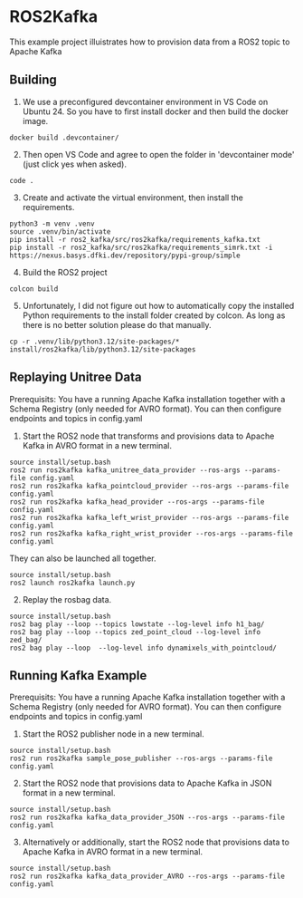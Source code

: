 # ROS2Kafka 
This example project illuistrates how to provision data from a ROS2 topic to Apache Kafka

## Building

1. We use a preconfigured devcontainer environment in VS Code on Ubuntu 24. So you have to first install docker and then build the docker image.

```
docker build .devcontainer/
```

2. Then open VS Code and agree to open the folder in 'devcontainer mode' (just click yes when asked).

```
code .
```

3. Create and activate the virtual environment, then install the requirements.

```
python3 -m venv .venv
source .venv/bin/activate
pip install -r ros2_kafka/src/ros2kafka/requirements_kafka.txt
pip install -r ros2_kafka/src/ros2kafka/requirements_simrk.txt -i https://nexus.basys.dfki.dev/repository/pypi-group/simple 
```

4. Build the ROS2 project

```
colcon build
```

5. Unfortunately, I did not figure out how to automatically copy the installed Python requirements to the install folder created by colcon. As long as there is no better solution please do that manually.

```
cp -r .venv/lib/python3.12/site-packages/* install/ros2kafka/lib/python3.12/site-packages
```

## Replaying Unitree Data

Prerequisits: You have a running Apache Kafka installation together with a Schema Registry (only needed for AVRO format). You can then configure endpoints and topics in config.yaml

1. Start the ROS2 node that transforms and provisions data to Apache Kafka in AVRO format in a new terminal.

```
source install/setup.bash 
ros2 run ros2kafka kafka_unitree_data_provider --ros-args --params-file config.yaml
ros2 run ros2kafka kafka_pointcloud_provider --ros-args --params-file config.yaml
ros2 run ros2kafka kafka_head_provider --ros-args --params-file config.yaml
ros2 run ros2kafka kafka_left_wrist_provider --ros-args --params-file config.yaml
ros2 run ros2kafka kafka_right_wrist_provider --ros-args --params-file config.yaml
```

They can also be launched all together.

```
source install/setup.bash 
ros2 launch ros2kafka launch.py
```


2. Replay the rosbag data.

```
source install/setup.bash 
ros2 bag play --loop --topics lowstate --log-level info h1_bag/
ros2 bag play --loop --topics zed_point_cloud --log-level info zed_bag/
ros2 bag play --loop  --log-level info dynamixels_with_pointcloud/
```

## Running Kafka Example

Prerequisits: You have a running Apache Kafka installation together with a Schema Registry (only needed for AVRO format). You can then configure endpoints and topics in config.yaml

1. Start the ROS2 publisher node in a new terminal.

```
source install/setup.bash 
ros2 run ros2kafka sample_pose_publisher --ros-args --params-file config.yaml
```

2. Start the ROS2 node that provisions data to Apache Kafka in JSON format in a new terminal.

```
source install/setup.bash 
ros2 run ros2kafka kafka_data_provider_JSON --ros-args --params-file config.yaml
```

3. Alternatively or additionally, start the ROS2 node that provisions data to Apache Kafka in AVRO format in a new terminal.

```
source install/setup.bash 
ros2 run ros2kafka kafka_data_provider_AVRO --ros-args --params-file config.yaml
```

